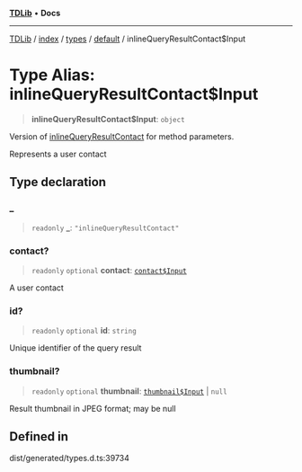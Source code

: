 [**TDLib**](../../../../../../README.md) • **Docs**

***

[TDLib](../../../../../../modules.md) / [index](../../../../../README.md) / [types](../../../README.md) / [default](../README.md) / inlineQueryResultContact$Input

# Type Alias: inlineQueryResultContact$Input

> **inlineQueryResultContact$Input**: `object`

Version of [inlineQueryResultContact](inlineQueryResultContact.md) for method parameters.

Represents a user contact

## Type declaration

### \_

> `readonly` **\_**: `"inlineQueryResultContact"`

### contact?

> `readonly` `optional` **contact**: [`contact$Input`](contact$Input.md)

A user contact

### id?

> `readonly` `optional` **id**: `string`

Unique identifier of the query result

### thumbnail?

> `readonly` `optional` **thumbnail**: [`thumbnail$Input`](thumbnail$Input.md) \| `null`

Result thumbnail in JPEG format; may be null

## Defined in

dist/generated/types.d.ts:39734
